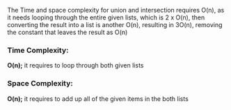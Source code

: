 The Time and space complexity for union and intersection requires O(n), as it needs looping through the entire given 
lists, which is 2 x O(n), then converting the result into a list is another O(n), resulting in 3O(n), removing the
constant that leaves the result as O(n)

<h3> Time Complexity: </h3><b>O(n);</b> it requires to loop through both given lists

<h3> Space Complexity: </h3>
<b>O(n);</b> it requires to add up all of the given items in the both lists 